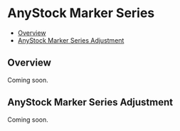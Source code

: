 # AnyStock Marker Series

* [Overview](#overview)
* [AnyStock Marker Series Adjustment](#anystock_marker_series_adjustment)

## Overview

Coming soon.

## AnyStock Marker Series Adjustment

Coming soon.
